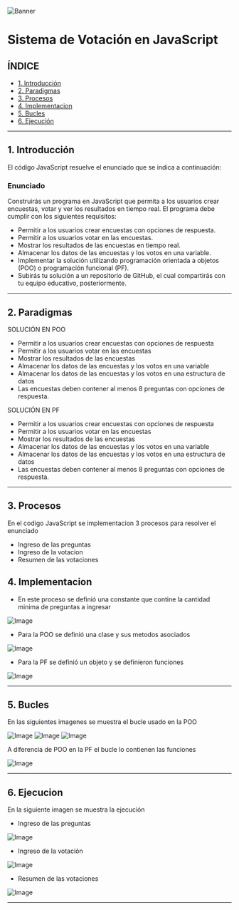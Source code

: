 ![Banner](./imagenes/UDD.png) 

# Sistema de Votación en JavaScript

## **ÍNDICE**

* [1. Introducción](#1-introduccion)
* [2. Paradigmas](#2-paradigmas)
* [3. Procesos](#3-procesos)
* [4. Implementacion](#4-implementacion)
* [5. Bucles](#5-bucles)
* [6. Ejecución](#6-ejecucion)

****

## 1. Introducción

El código JavaScript resuelve el enunciado que se indica a continuación:

### Enunciado ###

Construirás un programa en JavaScript que permita a los usuarios crear encuestas, votar y ver los resultados en tiempo real. El programa debe cumplir con los siguientes requisitos:

- Permitir a los usuarios crear encuestas con opciones de respuesta.
- Permitir a los usuarios votar en las encuestas.
- Mostrar los resultados de las encuestas en tiempo real.
- Almacenar los datos de las encuestas y los votos en una variable.
- Implementar la solución utilizando programación orientada a objetos (POO) o programación funcional (PF).
- Subirás tu solución a un repositorio de GitHub, el cual compartirás con tu equipo educativo, posteriormente.

****

## 2. Paradigmas

SOLUCIÓN EN POO
- Permitir a los usuarios crear encuestas con opciones de respuesta
- Permitir a los usuarios votar en las encuestas
- Mostrar los resultados de las encuestas
- Almacenar los datos de las encuestas y los votos en una variable
- Almacenar los datos de las encuestas y los votos en una estructura de datos
- Las encuestas deben contener al menos 8 preguntas con opciones de respuesta.

SOLUCIÓN EN PF
- Permitir a los usuarios crear encuestas con opciones de respuesta
- Permitir a los usuarios votar en las encuestas
- Mostrar los resultados de las encuestas
- Almacenar los datos de las encuestas y los votos en una variable
- Almacenar los datos de las encuestas y los votos en una estructura de datos
- Las encuestas deben contener al menos 8 preguntas con opciones de respuesta.

****

## 3. Procesos

En el codigo JavaScript se implementacion 3 procesos para resolver el enunciado

- Ingreso de las preguntas
- Ingreso de la votacion
- Resumen de las votaciones

## 4. Implementacion

- En este proceso se definió una constante que contine la cantidad minima de preguntas a ingresar

![Image](./imagenes/cantidadminima.png) 

- Para la POO se definió una clase y sus metodos asociados

![Image](./imagenes/clasesymetodos.png) 

- Para la PF se definió un objeto y se definieron funciones

![Image](./imagenes/objetos.png) 

****

## 5. Bucles

En las siguientes imagenes se muestra el bucle usado en la POO

![Image](./imagenes/bucle1poo.png) 
![Image](./imagenes/bucle2poo.png) 
![Image](./imagenes/bucle3poo.png) 

A diferencia de POO en la PF el bucle lo contienen las funciones

![Image](./imagenes/buclepf.png) 

****

## 6. Ejecucion

En la siguiente imagen se muestra la ejecución 

- Ingreso de las preguntas

![Image](./imagenes/ejecucion1.png)

- Ingreso de la votación

![Image](./imagenes/ejecucion2.png) 

- Resumen de las votaciones

![Image](./imagenes/ejecucion3.png) 


****

